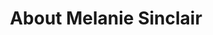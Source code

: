 ---
title: "About Melanie Sinclair"
heading : "Creating to improve our enjoyment of life"
description : "I'm Melanie, I am curious and an observer of detail. After I finished my IT degree in UX Design, I gained experience as a Support Worker. Helping those with disabilities gave me a unique perspective on how tech should evolve to best meet people's needs and improve their life."
skills_title: "Skills and Interests"
skills_list: ["User Experience Design", "Design Sprints", "Front-End Development", "Digital Prototyping", "User Research & Modelling", "Communication & UX Writing", "VR & AR Spaces", "Ethics & Accessiblity"]
portrait_sub : ""
---